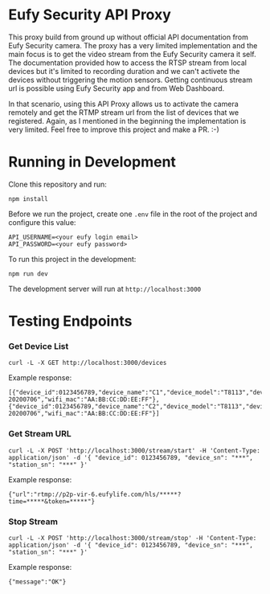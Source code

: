 # Eufy Security API Proxy

This proxy build from ground up without official API documentation from Eufy Security camera. The proxy has a very limited implementation and the main focus is to get the video stream from the Eufy Security camera it self. The documentation provided how to access the RTSP stream from local devices but it's limited to recording duration and we can't activete the devices without triggering the motion sensors. Getting continuous stream url is possible using Eufy Security app and from Web Dashboard.

In that scenario, using this API Proxy allows us to activate the camera remotely and get the RTMP stream url from the list of devices that we registered. Again, as I mentioned in the beginning the implementation is very limited. Feel free to improve this project and make a PR. :-)

# Running in Development

Clone this repository and run:
```
npm install
```

Before we run the project, create one `.env` file in the root of the project and configure this value:
```
API_USERNAME=<your eufy login email>
API_PASSWORD=<your eufy password>
```

To run this project in the development:
```
npm run dev
```
The development server will run at `http://localhost:3000`

# Testing Endpoints

### Get Device List

```
curl -L -X GET http://localhost:3000/devices
```

Example response:
```
[{"device_id":0123456789,"device_name":"C1","device_model":"T8113","device_sn":"***","station_sn":"***","main_hw_version":"eufy2_mini","main_sw_version":"1.6.7","sec_hw_version":"P0","sec_sw_version":"1.0.70-20200706","wifi_mac":"AA:BB:CC:DD:EE:FF"},{"device_id":0123456789,"device_name":"C2","device_model":"T8113","device_sn":"***","station_sn":"***","main_hw_version":"eufy2_mini","main_sw_version":"1.6.7","sec_hw_version":"P0","sec_sw_version":"1.0.70-20200706","wifi_mac":"AA:BB:CC:DD:EE:FF"}]
```

### Get Stream URL

```
curl -L -X POST 'http://localhost:3000/stream/start' -H 'Content-Type: application/json' -d '{ "device_id": 0123456789, "device_sn": "***", "station_sn": "***" }'
```

Example response:
```
{"url":"rtmp://p2p-vir-6.eufylife.com/hls/*****?time=*****&token=*****"}
```

### Stop Stream

```
curl -L -X POST 'http://localhost:3000/stream/stop' -H 'Content-Type: application/json' -d '{ "device_id": 0123456789, "device_sn": "***", "station_sn": "***" }'
```

Example response:
```
{"message":"OK"}
```
